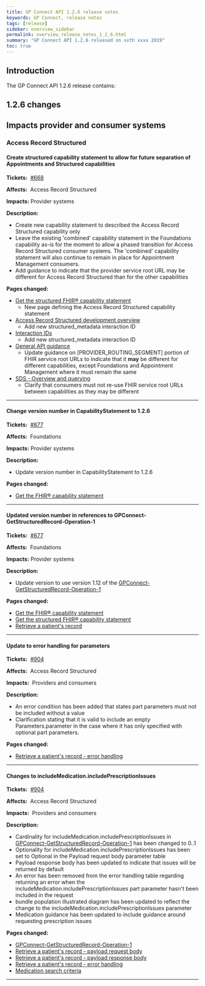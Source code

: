 ```yaml
---
title: GP Connect API 1.2.6 release notes
keywords: GP Connect, release notes
tags: [release]
sidebar: overview_sidebar
permalink: overview_release_notes_1_2_6.html
summary: "GP Connect API 1.2.6 released on xxth xxxx 2019"
toc: true
---
```


## Introduction ##

The GP Connect API 1.2.6 release contains:

## 1.2.6 changes ##

## Impacts provider and consumer systems ##

### Access Record Structured ###

#### Create structured capability statement to allow for future separation of Appointments and Structured capabilities ####

**Tickets:**&nbsp; [#668](https://github.com/nhsconnect/gpconnect/issues/668)

**Affects:**&nbsp; Access Record Structured

**Impacts:** Provider systems

**Description:**

- Create new capability statement to described the Access Record Structured capability only
- Leave the existing 'combined' capability statement in the Foundations capability as-is for the moment to allow a phased transition for Access Record Structured consumer systems.  The 'combined' capability statement will also continue to remain in place for Appointment Management consumers.
- Add guidance to indicate that the provider service root URL may be different for Access Record Structured than for the other capabilities

**Pages changed:**

- [Get the structured FHIR&reg; capability statement](accessrecord_structured_get_the_fhir_capability_statement.html)
  - New page defining the Access Record Structured capability statement
- [Access Record Structured development overview](accessrecord_structured_development.html#spine-interactions)
  - Add new structured_metadata interaction ID
- [Interaction IDs](integration_interaction_ids.html#access-record-structured-interactions)
  - Add new structured_metadata interaction ID
- [General API guidance](development_general_api_guidance.html#service-root-url-versioning)
  - Update guidance on [PROVIDER_ROUTING_SEGMENT] portion of FHIR service root URLs to indicate that it **may** be different for different capabilities, except Foundations and Appointment Management where it must remain the same
- [SDS - Overview and querying](integration_spine_directory_service.html#looking-up-a-providers-endpoint-and-asid)
  - Clarify that consumers must not re-use FHIR service root URLs between capabilities as they may be different

---

#### Change version number in CapabilityStatement to 1.2.6 ####

**Tickets:**&nbsp; [#877](https://github.com/nhsconnect/gpconnect/issues/877)

**Affects:**&nbsp; Foundations

**Impacts:** Provider systems

**Description:**

- Update version number in CapabilityStatement to 1.2.6

**Pages changed:**

- [Get the FHIR&reg; capability statement](foundations_use_case_get_the_fhir_capability_statement.html)


---

#### Updated version number in references to GPConnect-GetStructuredRecord-Operation-1 ####

**Tickets:**&nbsp; [#877](https://github.com/nhsconnect/gpconnect/issues/877)

**Affects:**&nbsp; Foundations

**Impacts:** Provider systems

**Description:**

- Update version to use version 1.12 of the [GPConnect-GetStructuredRecord-Operation-1](https://fhir.nhs.uk/STU3/OperationDefinition/GPConnect-GetStructuredRecord-Operation-1/_history/1.12)

**Pages changed:**

- [Get the FHIR&reg; capability statement](foundations_use_case_get_the_fhir_capability_statement.html)
- [Get the structured FHIR&reg; capability statement](accessrecord_structured_get_the_fhir_capability_statement.html)
- [Retrieve a patient's record](accessrecord_structured_development_retrieve_patient_record.html)

---

#### Update to error handling for parameters ####

**Tickets:**&nbsp; [#904](https://github.com/nhsconnect/gpconnect/issues/914)

**Affects:**&nbsp; Access Record Structured

**Impacts:**&nbsp; Providers and consumers

**Description:**&nbsp;

- An error condition has been added that states part parameters must not be included without a value
- Clarification stating that it is valid to include an empty Parameters.parameter in the case where it has only specified with optional part parameters.

**Pages changed:**&nbsp;

- [Retrieve a patient's record - error handling](accessrecord_structured_development_retrieve_patient_record.html#error-handling)

---

#### Changes to includeMedication.includePrescriptionIssues ####

**Tickets:**&nbsp; [#904](https://github.com/nhsconnect/gpconnect/issues/904)

**Affects:**&nbsp; Access Record Structured

**Impacts:**&nbsp; Providers and consumers

**Description:**&nbsp;

- Cardinality for includeMedication.includePrescriptionIssues in [GPConnect-GetStructuredRecord-Operation-1](https://fhir.nhs.uk/STU3/OperationDefinition/GPConnect-GetStructuredRecord-Operation-1) has been changed to 0..1
- Optionality for includeMedication.includePrescriptionIssues has been set to Optional in the Payload request body parameter table
- Payload response body has been updated to indicate that issues will be returned by default
- An error has been removed from the error handling table regarding returning an error when the includeMedication.includePrescriptionIssues part parameter hasn't been included in the request
- bundle population illustrated diagram has been updated to reflect the change to the includeMedication.includePrescriptionIssues parameter
- Medication guidance has been updated to include guidance around requesting prescription issues

**Pages changed:**&nbsp;

- [GPConnect-GetStructuredRecord-Operation-1](https://fhir.nhs.uk/STU3/OperationDefinition/GPConnect-GetStructuredRecord-Operation-1)
- [Retrieve a patient's record - payload request body](accessrecord_structured_development_retrieve_patient_record.html#payload-request-body)
- [Retrieve a patient's record - payload response body](accessrecord_structured_development_retrieve_patient_record.html#payload-response-body)
- [Retrieve a patient's record - error handling](accessrecord_structured_development_retrieve_patient_record.html#error-handling)
- [Medication search criteria](accessrecord_structured_development_medication_guidance.html#medication-search-criteria)

---

